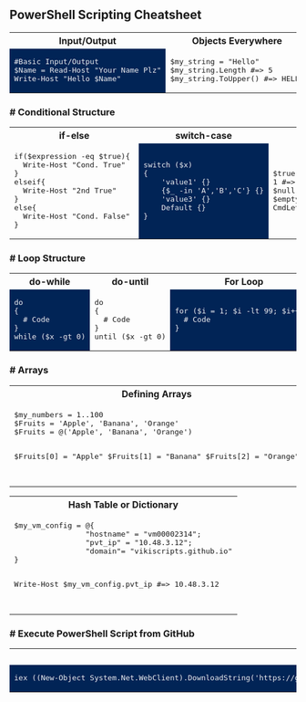 ## PowerShell Scripting Cheatsheet

<table>
<tr><th>Input/Output</th><th>Objects Everywhere</th><th>String Quotes</th></tr>
<tr><td bgcolor="#012456">
<pre style="background-color:#012456;color:#EEEDF0">
#Basic Input/Output
$Name = Read-Host "Your Name Plz"
Write-Host "Hello $Name"
</pre>
  
</td><td>
<pre>
$my_string = "Hello"
$my_string.Length #=> 5
$my_string.ToUpper() #=> HELLO
</pre>
  
</td><td bgcolor="#012456">
<pre style="background-color:#012456;color:#EEEDF0">
$NAME="John"
Write-Host "Hi $NAME"  #=> Hi John
Write-Host 'Hi $NAME'  #=> Hi $NAME
</pre>
</td></tr> </table>
<!---      -->

### # Conditional Structure

<table>
<tr><th>if-else</th><th>switch-case</th><th>expressions</th></tr>
<tr><td>
<pre>
if($expression -eq $true){
  Write-Host "Cond. True" 
}
elseif{
  Write-Host "2nd True"
}
else{
  Write-Host "Cond. False" 
}
</pre>
  
</td><td bgcolor="#012456">
<pre style="background-color:#012456;color:#EEEDF0">
switch ($x)
{
    'value1' {}
    {$_ -in 'A','B','C'} {}
    'value3' {}
    Default {}
} 
</pre>
  
</td><td>
<pre>
$true #=> True
1 #=> True
$null #=> False
$empty = "" #=> False
CmdLet-ReturnsFalse #=> False 
</pre>
</td></tr> </table>

<!---      -->

### # Loop Structure

<table>
<tr><th>do-while</th><th>do-until</th><th>For Loop</th><th>ForEach Loop</th></tr>
<tr><td bgcolor="#012456">
<pre style="background-color:#012456;color:#EEEDF0">
do
{
  # Code
}
while ($x -gt 0)
</pre>
  
</td><td>
<pre>
do
{
  # Code
}
until ($x -gt 0)
</pre>
  
</td><td bgcolor="#012456">
<pre style="background-color:#012456;color:#EEEDF0">
for ($i = 1; $i -lt 99; $i++){ 
  # Code
}
</pre>
  
</td><td>
<pre>
foreach($item in $collection){   
   Write-Output $item
}
</pre>
</td></tr></table>

<!---      -->

### # Arrays

<table>
<tr><th>Defining Arrays</th><th>Working with Arrays</th></tr>
<tr><td>
<pre>
$my_numbers = 1..100
$Fruits = 'Apple', 'Banana', 'Orange'
$Fruits = @('Apple', 'Banana', 'Orange')

$Fruits[0] = "Apple"
$Fruits[1] = "Banana"
$Fruits[2] = "Orange"

</pre>
  
</td><td bgcolor="#012456">
<pre style="background-color:#012456;color:#EEEDF0">
Write-Host $Fruits[0]           # Element #0
Write-Host $Fruits.Count        # Number of elements
Write-Host $Fruits[0].Length    # String length of the 1st element
Write-Host $Fruits[0..1]        # Array from first to Nth element
Write-Host $Fruits[-2]          # Second last element of the Array
</pre>

</td></tr> </table>

<!---      -->

<table>
<tr><th>Hash Table or Dictionary</th></tr>
<tr><td>
<pre>
$my_vm_config = @{
                "hostname" = "vm00002314";
                "pvt_ip" = "10.48.3.12"; 
                "domain"= "vikiscripts.github.io"
}

Write-Host $my_vm_config.pvt_ip #=> 10.48.3.12

</pre>
  
</td></tr> </table>

### # Execute PowerShell Script from GitHub

<table>
<tr><th>Execute a Remote Script</th></tr>
</td><td bgcolor="#012456">
<pre style="background-color:#012456;color:#EEEDF0">
iex ((New-Object System.Net.WebClient).DownloadString('https://gist.githubusercontent.com/hclpandv/76739cc615f3eee0d4722243379d324f/raw/9573fa17aadee9f0b5fb71d38cccefde8b4a220b/CheckSumCalc.ps1'))
</pre>

</td></tr> </table>



